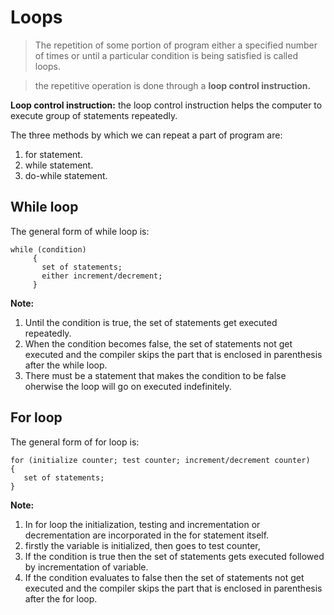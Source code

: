 # Loops


> The repetition of some portion of program either a specified number of times or until a particular condition is being satisfied is called loops.

> the repetitive operation is done through a **loop control instruction.**

**Loop control instruction:** the loop control instruction helps the computer to execute group of statements repeatedly.

The three methods by which we can repeat a part of program are:

1. for statement.
2. while statement.
3. do-while statement.


## While loop


The general form of while loop is:

```
while (condition)
     {
       set of statements;
       either increment/decrement;
     }
```     

**Note:**

1. Until the condition is true, the set of statements get executed repeatedly.
2. When the condition becomes false, the set of statements not get executed and the compiler skips the part that is enclosed in parenthesis after the while loop.
3. There must be a statement that makes the condition to be false oherwise the loop will go on executed indefinitely.


## For loop


The general form of for loop is:

```
for (initialize counter; test counter; increment/decrement counter)
{
   set of statements;
}
```

**Note:**

1. In for loop the initialization, testing and incrementation or decrementation are incorporated in the for statement itself.
2. firstly the variable is initialized, then goes to test counter,
3. If the condition is true then the set of statements gets executed followed by incrementation of variable.
4. If the condition evaluates to false then the set of statements not get executed and the compiler skips the part that is enclosed in parenthesis after the for loop.

